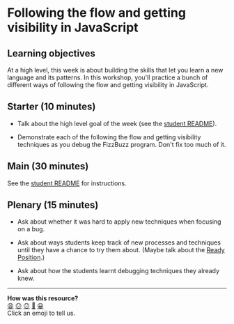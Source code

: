 # Following the flow and getting visibility in JavaScript

## Learning objectives

At a high level, this week is about building the skills that let you learn a new language and its patterns.  In this workshop, you'll practice a bunch of different ways of following the flow and getting visibility in JavaScript.

## Starter (10 minutes)

* Talk about the high level goal of the week (see the [student README](README.md)).

* Demonstrate each of the following the flow and getting visibility techniques as you debug the FizzBuzz program.  Don't fix too much of it.

## Main (30 minutes)

See the [student README](README.md) for instructions.

## Plenary (15 minutes)

* Ask about whether it was hard to apply new techniques when focusing on a bug.

* Ask about ways students keep track of new processes and techniques until they have a chance to try them about.  (Maybe talk about the [Ready Position](http://sjmog.github.io/posts/491_learning_to_learn_1/).)

* Ask about how the students learnt debugging techniques they already knew.

<!-- BEGIN GENERATED SECTION DO NOT EDIT -->

---

**How was this resource?**  
[😫](https://airtable.com/shrUJ3t7KLMqVRFKR?prefill_Repository=skills-workshops&prefill_File=javascript_fundamentals/following_the_flow_and_getting_visibility_in_javascript_es6/COACH_INSTRUCTIONS.md&prefill_Sentiment=😫) [😕](https://airtable.com/shrUJ3t7KLMqVRFKR?prefill_Repository=skills-workshops&prefill_File=javascript_fundamentals/following_the_flow_and_getting_visibility_in_javascript_es6/COACH_INSTRUCTIONS.md&prefill_Sentiment=😕) [😐](https://airtable.com/shrUJ3t7KLMqVRFKR?prefill_Repository=skills-workshops&prefill_File=javascript_fundamentals/following_the_flow_and_getting_visibility_in_javascript_es6/COACH_INSTRUCTIONS.md&prefill_Sentiment=😐) [🙂](https://airtable.com/shrUJ3t7KLMqVRFKR?prefill_Repository=skills-workshops&prefill_File=javascript_fundamentals/following_the_flow_and_getting_visibility_in_javascript_es6/COACH_INSTRUCTIONS.md&prefill_Sentiment=🙂) [😀](https://airtable.com/shrUJ3t7KLMqVRFKR?prefill_Repository=skills-workshops&prefill_File=javascript_fundamentals/following_the_flow_and_getting_visibility_in_javascript_es6/COACH_INSTRUCTIONS.md&prefill_Sentiment=😀)  
Click an emoji to tell us.

<!-- END GENERATED SECTION DO NOT EDIT -->
